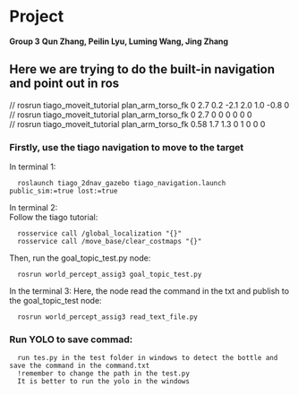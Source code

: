 # Project

**Group 3**
**Qun Zhang, Peilin Lyu, Luming Wang, Jing Zhang**


## Here we are trying to do the built-in navigation and point out in ros
// rosrun tiago_moveit_tutorial plan_arm_torso_fk  0 2.7 0.2 -2.1 2.0 1.0 -0.8 0   
// rosrun tiago_moveit_tutorial plan_arm_torso_fk  0 2.7 0 0 0 0 0 0   
// rosrun tiago_moveit_tutorial plan_arm_torso_fk  0.58 1.7 1.3  0 1 0 0 0   
### Firstly, use the tiago navigation to move to the target
In terminal 1:  
```
  roslaunch tiago_2dnav_gazebo tiago_navigation.launch public_sim:=true lost:=true
```
  

In terminal 2:  
Follow the tiago tutorial:
```
  rosservice call /global_localization "{}"
  rosservice call /move_base/clear_costmaps "{}"
```
Then, run the goal_topic_test.py node:
```
  rosrun world_percept_assig3 goal_topic_test.py 
```

In the terminal 3: 
Here, the node read the command in the txt and publish to the goal_topic_test node:
```
  rosrun world_percept_assig3 read_text_file.py 
``` 

### Run YOLO to save commad:
```
  run tes.py in the test folder in windows to detect the bottle and save the command in the command.txt
  !remember to change the path in the test.py 
  It is better to run the yolo in the windows
```


  



